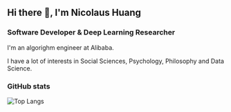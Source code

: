 ## Hi there 👋, I'm Nicolaus Huang

### Software Developer & Deep Learning Researcher

I'm an algorighm engineer at Alibaba.

I have a lot of interests in Social Sciences, Psychology, Philosophy and Data Science.

### GitHub stats

![Top Langs](https://github-readme-stats.vercel.app/api/top-langs/?username=nicolaus-huang&layout=compact&hide=JavaScript&bg_color=30,e96443,904e95&title_color=fff&text_color=fff)
